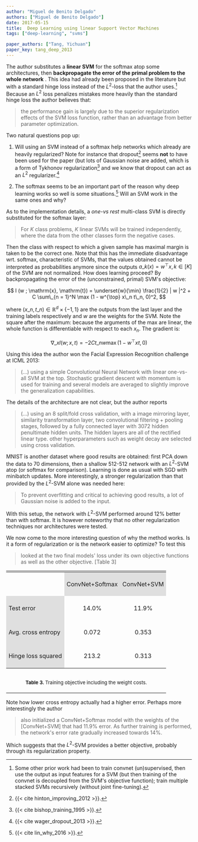 ```yaml
---
author: "Miguel de Benito Delgado"
authors: ["Miguel de Benito Delgado"]
date: 2017-05-15
title:  Deep Learning using linear Support Vector Machines
tags: ["deep-learning", "svms"]

paper_authors: ["Tang, Yichuan"]
paper_key: tang_deep_2013
---
```


The author substitutes a **linear SVM** for the softmax atop
some architectures, then **backpropagate the error of the primal
problem to the whole network** . This idea had already been proposed
in the literature but with a standard hinge loss instead of the
$L^2$-loss that the author uses.[^1] Because an $L^2$ loss penalizes
mistakes more heavily than the standard hinge loss the author believes
that:

> the performance gain is largely due to the superior regularization
> effects of the SVM loss function, rather than an advantage from
> better parameter optimization.

Two natural questions pop up:

1. Will using an SVM instead of a softmax help networks which already
   are heavily regularized? Note for instance that dropout[^3] seems
   **not** to have been used for the paper (but lots of Gaussian
   noise are added, which is a form of Tykhonov regularization[^4]
   and we know that dropout can act as an $L^2$ regularizer.[^5]

2. The softmax seems to be an important part of the reason why deep
   learning works so well is some situations.[^2] Will an SVM work
   in the same ones and why?

As to the implementation details, a *one-vs rest* multi-class SVM is
directly substituted for the softmax layer:

> For $K$ class problems, $K$ linear SVMs will be trained
> independently, where the data from the other classes form the
> negative cases.

Then the class with respect to which a given sample has maximal margin
is taken to be the correct one. Note that this has the immediate
disadvantage wrt. softmax, characteristic of SVMs, that the values
obtained cannot be interpreted as probabilities anymore since the
outputs $a\_k (x) = w^{\top} x, k \in [K]$ of the SVM are not
normalized.  How does learning proceed? By backpropagating the error
of the (unconstrained, primal) SVM's objective:

$$ l (w ; \mathrm{x}, \mathrm{t}) = \underset{w}{\min} \frac{1}{2} | w
   |^2 + C \sum\_{n = 1}^N \max (1 - w^{\top} x\_n t\_n, 0)^2, $$

where $(x\_n, t\_n) \in \mathbb{R}^d \times \{ - 1, 1 \}$ are the
outputs from the last layer and the training labels respectively and
$w$ are the weights for the SVM. Note the square after the maximum:
because the arguments of the max are linear, the whole function is
differentiable with respect to each $x_n$. The gradient is:

$$ \nabla\_x l (w ; x, t) = - 2 Ct\_n w \max (1 - w^{\top} xt, 0) $$

Using this idea the author won the Facial Expression Recognition
challenge at ICML 2013:

> (…) using a simple Convolutional Neural Network with linear
> one-vs-all SVM at the top. Stochastic gradient descent with momentum
> is used for training and several models are averaged to slightly
> improve the generalization capabilities.

The details of the architecture are not clear, but the author reports

> (…) using an 8 split/fold cross validation, with a image mirroring
> layer, similarity transformation layer, two convolutional
> filtering + pooling stages, followed by a fully connected layer with
> 3072 hidden penultimate hidden units. The hidden layers are all of
> the rectified linear type. other hyperparameters such as weight decay
> are selected using cross validation.

MNIST is another dataset where good results are obtained: first PCA
down the data to 70 dimensions, then a shallow 512-512 network with an
$L^2$-SVM atop (or softmax for comparison). Learning is done as usual
with SGD with minibatch updates. More interestingly, a stronger
regularization than that provided by the $L^2$-SVM alone was needed
here:

> To prevent overfitting and critical to achieving good results, a lot
> of Gaussian noise is added to the input.

With this setup, the network with $L^2$-SVM performed around 12%
better than with softmax. It is however noteworthy that no other
regularization techniques nor architectures were tested.

We now come to the more interesting question of why the method
works. Is it a form of regularization or is the network easier to
optimize? To test this

> looked at the two final models' loss under its own objective
> functions as well as the other objective. [Table 3]

<table style="width: 100%">
  <tbody><tr>
    <td style="text-align: center; padding-left: 0em; padding-right: 0em"><table style="display: inline; vertical-align: -2.2em">
      <tbody><tr>
        <td style="padding: 0.4em"></td>
        <td style="padding: 0.4em; text-align: center" bgcolor="#dfdfdf"><p>
          ConvNet+Softmax 
        </p></td>
        <td style="padding: 0.4em; text-align: center" bgcolor="#dfdfdf">ConvNet+SVM </td>
      </tr><tr>
        <td style="padding: 0.4em" bgcolor="#dfdfdf">Test error</td>
        <td style="padding: 0.4em; text-align: center"><p>
          14.0% 
        </p></td>
        <td style="padding: 0.4em; text-align: center">11.9% </td>
      </tr><tr>
        <td style="padding: 0.4em" bgcolor="#dfdfdf">Avg. cross entropy</td>
        <td style="padding: 0.4em; text-align: center"><p>
          0.072 
        </p></td>
        <td style="padding: 0.4em; text-align: center">0.353</td>
      </tr><tr>
        <td style="padding: 0.4em" bgcolor="#dfdfdf">Hinge loss squared</td>
        <td style="padding: 0.4em; text-align: center"><p>
          213.2 
        </p></td>
        <td style="padding: 0.4em; text-align: center">0.313</td>
      </tr></tbody>
    </table></td>
  </tr><tr>
    <td style="text-align: center; padding-left: 0em; padding-right: 0em; height: 0.5em"></td>
  </tr><tr>
    <td style="text-align: center; padding-left: 0em; padding-right: 0em; padding-left: 1.5em; padding-right: 1.5em"><p>
      <font size="-1"><p>
        <b>Table 3. </b><a id="auto-1"></a>Training objective including the weight
        costs.
      </p></font>
    </p></td>
  </tr></tbody>
</table>

Note how lower cross entropy actually had a higher error. Perhaps more
interestingly the author

> also initialized a ConvNet+Softmax model with the weights of the
> [ConvNet+SVM] that had 11.9% error. As further training is performed,
> the network's error rate gradually increased towards 14%.

Which suggests that the $L^2$-SVM provides a better objective,
probably through its regularization property.

[^1]: Some other prior work had been to train convnet (un)supervised, then use the output as input features for a SVM (but then training of the convnet is decoupled from the SVM's objective function); train multiple stacked SVMs recursively (without joint fine-tuning).

[^2]: {{< cite lin_why_2016 >}}.

[^3]: {{< cite hinton_improving_2012 >}}.

[^4]: {{< cite bishop_training_1995 >}}.

[^5]: {{< cite wager_dropout_2013 >}}.
